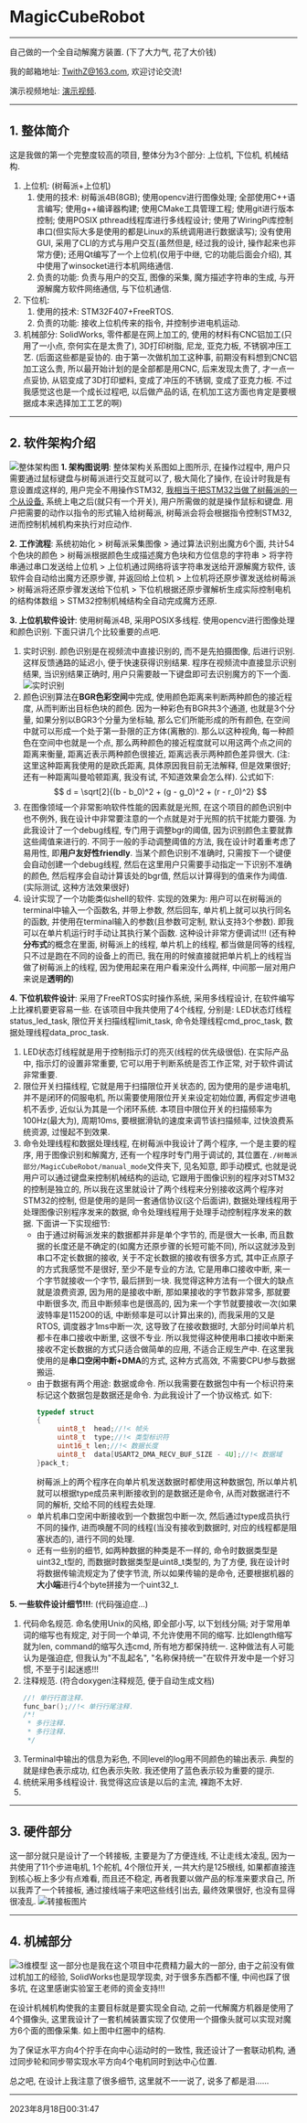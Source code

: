 # MagicCubeRobot
---

自己做的一个全自动解魔方装置. (下了大力气, 花了大价钱)

我的邮箱地址: TwithZ@163.com, 欢迎讨论交流!

演示视频地址: [演示视频](https://www.bilibili.com/video/BV1zj411979p/?vd_source=939818502857687a4a334c7a40d2c98a).

---
## 1. 整体简介
这是我做的第一个完整度较高的项目, 整体分为3个部分: 上位机, 下位机, 机械结构.
1. 上位机: (树莓派+上位机)
   1. 使用的技术: 树莓派4B(8GB); 使用opencv进行图像处理; 全部使用C++语言编写; 使用g++编译器构建; 使用CMake工具管理工程; 使用git进行版本控制; 使用POSIX pthread线程库进行多线程设计; 使用了WiringPi库控制串口(但实际大多是使用的都是Linux的系统调用进行数据读写); 没有使用GUI, 采用了CLI的方式与用户交互(虽然但是, 经过我的设计, 操作起来也非常方便); 还用Qt编写了一个上位机(仅用于中继, 它的功能后面会介绍), 其中使用了winsocket进行本机网络通信.
   2. 负责的功能: 负责与用户的交互, 图像的采集, 魔方描述字符串的生成, 与开源解魔方软件网络通信, 与下位机通信.
2. 下位机:
   1. 使用的技术: STM32F407+FreeRTOS.
   2. 负责的功能: 接收上位机传来的指令, 并控制步进电机运动.
3. 机械部分: SolidWorks, 零件都是在网上加工的, 使用的材料有CNC铝加工(只用了一小点, 奈何实在是太贵了), 3D打印树脂, 尼龙, 亚克力板, 不锈钢冲压工艺. (后面这些都是妥协的. 由于第一次做机加工这种事, 前期没有料想到CNC铝加工这么贵, 所以最开始计划的是全部都是用CNC, 后来发现太贵了, 才一点一点妥协, 从铝变成了3D打印塑料, 变成了冲压的不锈钢, 变成了亚克力板. 不过我感觉这也是一个成长过程吧, 以后做产品的话, 在机加工这方面也肯定是要根据成本来选择加工工艺的啊)

---
## 2. 软件架构介绍
![整体架构图](./assets/Snipaste_2023-08-17_20-24-06.png)
**1. 架构图说明**: 整体架构关系图如上图所示, 在操作过程中, 用户只需要通过鼠标键盘与树莓派进行交互就可以了, 极大简化了操作, 在设计时我是有意设置成这样的, 用户完全不用操作STM32, <u>我相当于把STM32当做了树莓派的一个从设备.</u> 系统上电之后(就只有一个开关), 用户所需做的就是操作鼠标和键盘. 用户把需要的动作以指令的形式输入给树莓派, 树莓派会将会根据指令控制STM32, 进而控制机械机构来执行对应动作.

**2. 工作流程**: 系统初始化 > 树莓派采集图像 > 通过算法识别出魔方6个面, 共计54个色块的颜色 > 树莓派根据颜色生成描述魔方色块和方位信息的字符串 > 将字符串通过串口发送给上位机 > 上位机通过网络将该字符串发送给开源解魔方软件, 该软件会自动给出魔方还原步骤, 并返回给上位机 > 上位机将还原步骤发送给树莓派 > 树莓派将还原步骤发送给下位机 > 下位机根据还原步骤解析生成实际控制电机的结构体数组 > STM32控制机械结构全自动完成魔方还原.

**3. 上位机软件设计**: 使用树莓派4B, 采用POSIX多线程. 使用opencv进行图像处理和颜色识别. 下面只讲几个比较重要的点吧.
1. 实时识别. 颜色识别是在视频流中直接识别的, 而不是先拍摄图像, 后进行识别. 这样反馈通路的延迟小, 便于快速获得识别结果. 程序在视频流中直接显示识别结果, 当识别结果正确时, 用户只需要敲一下键盘即可去识别魔方的下一个面.
   ![实时识别](./assets/1692289024514.png)
2. 颜色识别算法在**BGR色彩空间**中完成, 使用颜色距离来判断两种颜色的接近程度, 从而判断出目标色块的颜色. 因为一种彩色有BGR共3个通道, 也就是3个分量, 如果分别以BGR3个分量为坐标轴, 那么它们所能形成的所有颜色, 在空间中就可以形成一个处于第一卦限的正方体(离散的). 那么以这种视角, 每一种颜色在空间中也就是一个点, 那么两种颜色的接近程度就可以用这两个点之间的距离来衡量, 距离近表示两种颜色很接近, 距离远表示两种颜色差异很大. (注: 这里这种距离我使用的是欧氏距离, 具体原因我目前无法解释, 但是效果很好; 还有一种距离叫曼哈顿距离, 我没有试, 不知道效果会怎么样). 公式如下:
   $$
   d = \sqrt[2]{(b - b_0)^2 + (g - g_0)^2 + (r - r_0)^2}
   $$
3. 在图像领域一个非常影响软件性能的因素就是光照, 在这个项目的颜色识别中也不例外, 我在设计中非常要注意的一个点就是对于光照的抗干扰能力要强. 为此我设计了一个debug线程, 专门用于调整bgr的阈值, 因为识别颜色主要就靠这些阈值来进行的. 不同于一般的手动调整阈值的方法, 我在设计时着重考虑了易用性, 即**用户友好性friendly**. 当某个颜色识别不准确时, 只需按下一个键便会自动创建一个debug线程, 然后在这里用户只需要手动指定一下识别不准确的颜色, 然后程序会自动计算该处的bgr值, 然后以计算得到的值来作为阈值. (实际测试, 这种方法效果很好)
4. 设计实现了一个功能类似shell的软件. 实现的效果为: 用户可以在树莓派的terminal中输入一个函数名, 并带上参数, 然后回车, 单片机上就可以执行同名的函数, 并使用在terminal输入的参数(且参数可定制, 默认支持3个参数). 即我可以在单片机运行时手动让其执行某个函数. 这种设计非常方便调试!!! (还有种**分布式**的概念在里面, 树莓派上的线程, 单片机上的线程, 都当做是同等的线程, 只不过是跑在不同的设备上的而已, 我在用的时候直接就把单片机上的线程当做了树莓派上的线程, 因为使用起来在用户看来没什么两样, 中间那一层对用户来说是**透明的**)

**4. 下位机软件设计**: 采用了FreeRTOS实时操作系统, 采用多线程设计, 在软件编写上比裸机要更容易一些. 在该项目中我共使用了4个线程, 分别是: LED状态灯线程status_led_task, 限位开关扫描线程limit_task, 命令处理线程cmd_proc_task, 数据处理线程data_proc_task.
1. LED状态灯线程就是用于控制指示灯的亮灭(线程的优先级很低). 在实际产品中, 指示灯的设置非常重要, 它可以用于判断系统是否工作正常, 对于软件调试非常重要.
2. 限位开关扫描线程, 它就是用于扫描限位开关状态的, 因为使用的是步进电机, 并不是闭环的伺服电机, 所以需要使用限位开关来设定初始位置, 再假定步进电机不丢步, 近似认为其是一个闭环系统. 本项目中限位开关的扫描频率为100Hz(最大为), 周期10ms, 要根据滑轨的速度来调节该扫描频率, 过快浪费系统资源, 过慢起不到效果.
3. 命令处理线程和数据处理线程, 在树莓派中我设计了两个程序, 一个是主要的程序, 用于图像识别和解魔方, 还有一个程序时专门用于调试的, 其位置在`./树莓派部分/MagicCubeRobot/manual_mode`文件夹下, 见名知意, 即手动模式, 也就是说用户可以通过键盘来控制机械结构的运动, 它跟用于图像识别的程序对STM32的控制是独立的, 所以我在这里就设计了两个线程来分别接收这两个程序对STM32的控制, 但是使用的是同一套通信协议(这个后面讲), 数据处理线程用于处理图像识别程序发来的数据, 命令处理线程用于处理手动控制程序发来的数据. 下面讲一下实现细节:
   - 由于通过树莓派发来的数据都并非是单个字节的, 而是很大一长串, 而且数据的长度还是不确定的(如魔方还原步骤的长短可能不同), 所以这就涉及到串口不定长数据的接收, 关于不定长数据的接收有很多方式, 其中正点原子的方式我感觉不是很好, 至少不是专业的方法, 它是用串口接收中断, 来一个字节就接收一个字节, 最后拼到一块. 我觉得这种方法有一个很大的缺点就是浪费资源, 因为用的是接收中断, 那如果接收的字节数非常多, 那就要中断很多次, 而且中断频率也是很高的, 因为来一个字节就要接收一次(如果波特率是115200的话, 中断频率是可以计算出来的), 而我采用的又是RTOS, 调度器才1ms中断一次, 这导致了在接收数据时, 大部分时间单片机都卡在串口接收中断里, 这很不专业. 所以我觉得这种使用串口接收中断来接收不定长数据的方式只适合做简单的应用, 不适合正规生产中. 在这里我使用的是**串口空闲中断+DMA**的方式, 这种方式高效, 不需要CPU参与数据搬运.
   - 由于数据有两个用途: 数据或命令. 所以我需要在数据包中有一个标识符来标记这个数据包是数据还是命令. 为此我设计了一个协议格式. 如下:
     ```c
     typedef struct
     {
          uint8_t  head;//!< 帧头
	      uint8_t  type;//!< 类型标识符
	      uint16_t len;//!< 数据长度
	      uint8_t  data[USART2_DMA_RECV_BUF_SIZE - 4U];//!< 数据域
     }pack_t;
     ```
     树莓派上的两个程序在向单片机发送数据时都使用这种数据包, 所以单片机就可以根据type成员来判断接收到的是数据还是命令, 从而对数据进行不同的解析, 交给不同的线程去处理.
   - 单片机串口空闲中断接收到一个数据包中断一次, 然后通过type成员执行不同的操作, 进而唤醒不同的线程(当没有接收到数据时, 对应的线程都是阻塞状态的), 进行不同的处理.
   - 还有一些别的细节, 如两种数据的种类是不一样的, 命令时数据类型是uint32_t型的, 而数据时数据类型是uint8_t类型的, 为了方便, 我在设计时将数据传输流规定为了使字节流, 所以如果传输的是命令, 还要根据机器的**大小端**进行4个byte拼接为一个uint32_t.

**5. 一些软件设计细节!!!**: (代码强迫症...)
1. 代码命名规范. 命名使用Unix的风格, 即全部小写, 以下划线分隔; 对于常用单词的缩写也有规定, 对于同一个单词, 不允许使用不同的缩写. 比如length缩写就为len, command的缩写久违cmd, 所有地方都保持统一. 这种做法有人可能认为是强迫症, 但我认为"不乱起名", "名称保持统一"在软件开发中是一个好习惯, 不至于引起迷惑!!!
2. 注释规范. (符合doxygen注释规范, 便于自动生成文档)
   ```c
   //! 单行行首注释.
   func_bar();//!< 单行行尾注释.
   /*!
    * 多行注释.
    * 多行注释.
    */
3. Terminal中输出的信息为彩色, 不同level的log用不同颜色的输出表示. 典型的就是绿色表示成功, 红色表示失败. 我还使用了蓝色表示较为重要的提示.
4. 统统采用多线程设计. 我觉得这应该是以后的主流, 裸跑不太好.
5. 

---
## 3. 硬件部分
这一部分就只是设计了一个转接板, 主要是为了方便连线, 不让走线太凌乱, 因为一共使用了11个步进电机, 1个舵机, 4个限位开关, 一共大约是125根线, 如果都直接连到核心板上多少有点难看, 而且还不稳定, 再者我要以做产品的标准来要求自己, 所以我弄了一个转接板, 通过接线端子来吧这些线引出去, 最终效果很好, 也没有显得很凌乱.
![转接板图片](./assets/1692288660302.jpg)

---
## 4. 机械部分
![3维模型](./assets/1692289251094.jpg)
这一部分也是我在这个项目中花费精力最大的一部分, 由于之前没有做过机加工的经验, SolidWorks也是现学现卖, 对于很多东西都不懂, 中间也踩了很多坑, 在这里感谢实验室王老师的资金支持!!!

在设计机械机构使我的主要目标就是要实现全自动, 之前一代解魔方机器是使用了4个摄像头, 这里我设计了一套机械装置实现了仅使用一个摄像头就可以实现对魔方6个面的图像采集. 如上图中红圈中的结构.

为了保证水平方向4个拧手在向中心运动时的一致性, 我还设计了一套联动机构, 通过同步轮和同步带实现水平方向4个电机同时到达中心位置.

总之吧, 在设计上我注意了很多细节, 这里就不一一说了, 说多了都是泪......

---

2023年8月18日00:31:47
